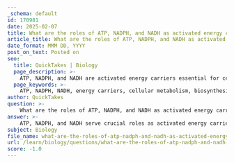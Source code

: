 ```yaml
---
_schema: default
id: 170981
date: 2025-02-07
title: What are the roles of ATP, NADPH, and NADH as activated energy carriers in cells?
article_title: What are the roles of ATP, NADPH, and NADH as activated energy carriers in cells?
date_format: MMM DD, YYYY
post_on_text: Posted on
seo:
  title: QuickTakes | Biology
  page_description: >-
    ATP, NADPH, and NADH are activated energy carriers essential for cellular metabolism, with ATP providing immediate energy, NADPH supporting biosynthetic reactions, and NADH facilitating energy production through cellular respiration.
  page_keywords: >-
    ATP, NADPH, NADH, energy carriers, cellular metabolism, biosynthesis, electron transport, ATP cycle, photosynthesis, cellular respiration
author: QuickTakes
question: >-
    What are the roles of ATP, NADPH, and NADH as activated energy carriers in cells?
answer: >-
    ATP, NADPH, and NADH serve crucial roles as activated energy carriers in cellular metabolism, each with distinct functions and mechanisms.\n\n### 1. ATP (Adenosine Triphosphate)\n- **Primary Energy Carrier**: ATP is the most immediate source of energy for cellular processes. It consists of adenine, ribose, and three phosphate groups. The energy is stored in the high-energy bonds between the phosphate groups.\n- **Energy Release**: When ATP is hydrolyzed (i.e., when it loses one of its phosphate groups), it releases energy that can be used for various cellular functions, such as muscle contraction, active transport, and biosynthesis.\n- **ATP Cycle**: The ATP cycle involves the continuous hydrolysis of ATP to ADP (adenosine diphosphate) and inorganic phosphate, followed by the phosphorylation of ADP back to ATP, which requires energy input from metabolic processes.\n\n### 2. NADPH (Nicotinamide Adenine Dinucleotide Phosphate)\n- **Electron and Proton Carrier**: NADPH is primarily involved in anabolic reactions, where it serves as a reducing agent. It carries high-energy electrons and protons, which are essential for biosynthetic processes.\n- **Role in Biosynthesis**: NADPH is crucial for the synthesis of macromolecules, such as fatty acids and cholesterol. It provides the reducing power needed for these reactions, facilitating the conversion of precursors into more complex molecules.\n- **Photosynthesis**: In plants, NADPH is generated during the light-dependent reactions of photosynthesis and is used in the Calvin cycle to fix carbon dioxide into organic compounds.\n\n### 3. NADH (Nicotinamide Adenine Dinucleotide)\n- **Energy Production**: NADH is primarily involved in catabolic reactions, particularly in cellular respiration. It carries high-energy electrons derived from the oxidation of nutrients.\n- **Role in Cellular Respiration**: NADH is produced during glycolysis and the Krebs cycle. It donates electrons to the electron transport chain, leading to the production of ATP through oxidative phosphorylation.\n- **Regeneration of NAD+**: The conversion of NADH back to NAD+ is essential for maintaining the balance of redox reactions in the cell, allowing glycolysis and other metabolic pathways to continue.\n\n### Summary\nIn summary, ATP, NADPH, and NADH are vital activated energy carriers that facilitate energy transfer and storage in cells. ATP provides immediate energy for cellular activities, while NADPH and NADH play critical roles in biosynthetic and catabolic pathways, respectively, by transporting electrons and protons necessary for various metabolic reactions. Together, they ensure that cells can efficiently manage energy resources to support life processes.
subject: Biology
file_name: what-are-the-roles-of-atp-nadph-and-nadh-as-activated-energy-carriers-in-cells.md
url: /learn/biology/questions/what-are-the-roles-of-atp-nadph-and-nadh-as-activated-energy-carriers-in-cells
score: -1.0
---
```


&nbsp;